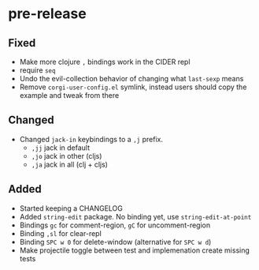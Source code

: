 # pre-release

## Fixed

* Make more clojure `,` bindings work in the CIDER repl
* require `seq`
* Undo the evil-collection behavior of changing what `last-sexp` means
* Remove `corgi-user-config.el` symlink, instead users should copy the example
  and tweak from there

## Changed

* Changed `jack-in` keybindings to a `,j` prefix. 
  * `,jj` jack in default
  * `,jo` jack in other (cljs)
  * `,ja` jack in all (clj + cljs)
  
## Added

* Started keeping a CHANGELOG
* Added `string-edit` package. No binding yet, use `string-edit-at-point`
* Bindings `gc` for comment-region, `gC` for uncomment-region
* Binding `,sl` for clear-repl
* Binding `SPC w 0` for delete-window (alternative for `SPC w d`)
* Make projectile toggle between test and implemenation create missing tests
